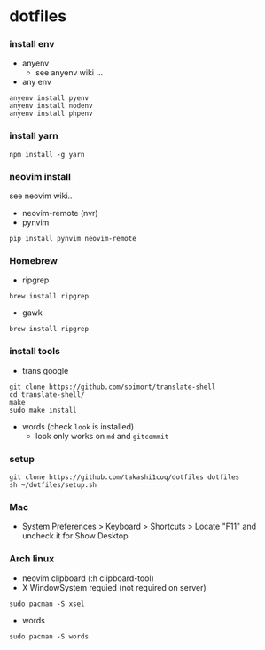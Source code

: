 # dotfiles

### install env

- anyenv
  - see anyenv wiki ...
- any env
```
anyenv install pyenv
anyenv install nodenv
anyenv install phpenv
```

### install yarn

```
npm install -g yarn
```

### neovim install

see neovim wiki..

- neovim-remote (nvr)
- pynvim
```
pip install pynvim neovim-remote
```

### Homebrew

- ripgrep

```
brew install ripgrep
```

- gawk
```
brew install ripgrep
```

### install tools

- trans google
```
git clone https://github.com/soimort/translate-shell
cd translate-shell/
make
sudo make install
```
- words (check `look` is installed)
  - look only works on `md` and `gitcommit`

### setup

```
git clone https://github.com/takashi1coq/dotfiles dotfiles
sh ~/dotfiles/setup.sh
```
### Mac

- System Preferences > Keyboard > Shortcuts > Locate "F11" and uncheck it for Show Desktop

### Arch linux

- neovim clipboard (:h clipboard-tool)
- X WindowSystem requied (not required on server)
```
sudo pacman -S xsel
```
- words
```
sudo pacman -S words
```
